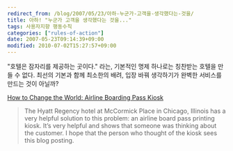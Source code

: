```yaml
---
redirect_from: /blog/2007/05/23/아하-누군가-고객을-생각했다는-것을/
title: 아하! "누군가 고객을 생각했다는 것을..."
tags: 사용자지향 행동수칙
categories: ["rules-of-action"]
date: 2007-05-23T09:14:39+09:00
modified: 2010-07-02T15:27:57+09:00
---
```

"호텔은 잠자리를 제공하는 곳이다." 라는, 기본적인 명제 하나로는 칭찬받는
호텔을 만들 수 없다. 최선의 기본과 함께 최소한의 배려, 입장 바꿔 생각하기가
완벽한 서비스를 만드는 것이 아닐까?

[How to Change the World: Airline Boarding Pass Kiosk](http://blog.guykawasaki.com/2007/05/airline_boardin.html)

> The Hyatt Regency hotel at McCormick Place in Chicago, Illinois has a very helpful solution to this problem: an airline board pass printing kiosk. It’s very helpful and shows that someone was thinking about the customer. I hope that the person who thought of the kiosk sees this blog posting.


